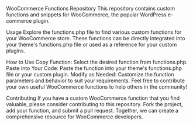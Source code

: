 WooCommerce Functions Repository
This repository contains custom functions and snippets for WooCommerce, the popular WordPress e-commerce plugin.

Usage
Explore the functions.php file to find various custom functions for your WooCommerce store. These functions can be directly integrated into your theme's functions.php file or used as a reference for your custom plugins.

How to Use
Copy Function: Select the desired function from functions.php.
Paste into Your Code: Paste the function into your theme's functions.php file or your custom plugin.
Modify as Needed: Customize the function parameters and behavior to suit your requirements.
Feel free to contribute your own useful WooCommerce functions to help others in the community!

Contributing
If you have a custom WooCommerce function that you find valuable, please consider contributing to this repository. Fork the project, add your function, and submit a pull request. Together, we can create a comprehensive resource for WooCommerce developers.